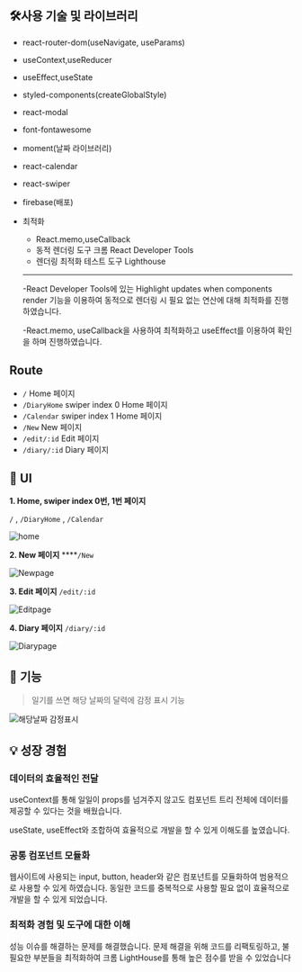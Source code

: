 ## **🛠사용 기술 및 라이브러리**

- react-router-dom(useNavigate, useParams)
- useContext,useReducer
- useEffect,useState
- styled-components(createGlobalStyle)
- react-modal
- font-fontawesome
- moment(날짜 라이브러리)
- react-calendar
- react-swiper
- firebase(배포)
- 최적화
    - React.memo,useCallback
    - 동적 렌더링 도구 크롬 React Developer Tools
    - 렌더링 최적화 테스트 도구 Lighthouse
    
    ---
    
    -React Developer Tools에 있는 
    Highlight updates when components render 기능을 이용하여
    동적으로 렌더링 시 필요 없는 연산에 대해 최적화를 진행하였습니다.
    
    -React.memo, useCallback을 사용하여 최적화하고 useEffect를 이용하여 확인을 하며 진행하였습니다.
    

## Route

- `/`   Home 페이지
- `/DiaryHome`   swiper index 0 Home 페이지
- `/Calendar`   swiper index 1 Home 페이지
- `/New`    New 페이지
- `/edit/:id`   Edit 페이지
- `/diary/:id`   Diary 페이지

## 🎨 UI

**1. Home, swiper index 0번, 1번 페이지**

`/` , `/DiaryHome` , `/Calendar`

![home](https://github.com/taehyeon0412/react_emotion-diary/assets/71374539/f5434352-b487-4097-b6ee-5c3a5800d343)



**2. New 페이지**  ****`/New`

![Newpage](https://github.com/taehyeon0412/react_emotion-diary/assets/71374539/7ee99d38-026b-4bd2-90b3-d36c9ba13345)



**3. Edit 페이지** `/edit/:id`

![Editpage](https://github.com/taehyeon0412/react_emotion-diary/assets/71374539/edd24687-168e-476f-adad-3079138ae396)



**4. Diary 페이지** `/diary/:id`

![Diarypage](https://github.com/taehyeon0412/react_emotion-diary/assets/71374539/29a623e4-163f-406f-9bba-963758edad01)

## **📝 기능**

> 일기를 쓰면 해당 날짜의 달력에 감정 표시 기능

![해당날짜 감정표시](https://github.com/taehyeon0412/react_emotion-diary/assets/71374539/7d495ffc-f651-4efd-9b68-546e29f05ef2)




## 💡 성장 경험

### 데이터의 효율적인 전달

useContext를 통해 일일이 props를 넘겨주지 않고도 컴포넌트 트리 전체에 데이터를 제공할 수 있다는 것을 배웠습니다.

useState, useEffect와 조합하여 효율적으로 개발을 할 수 있게 이해도를 높였습니다.

### 공통 컴포넌트 모듈화

웹사이트에 사용되는 input, button, header와 같은 컴포넌트를 모듈화하여 범용적으로 사용할 수 있게 하였습니다. 동일한 코드를 중복적으로 사용할 필요 없이 효율적으로 개발을 할 수 있게 되었습니다.

### 최적화 경험 및 도구에 대한 이해

성능 이슈를 해결하는 문제를 해결했습니다.
문제 해결을 위해 코드를 리팩토링하고, 불필요한 부분들을 최적화하여 크롬 LightHouse를 통해 높은 점수를 받을 수 있었습니다
